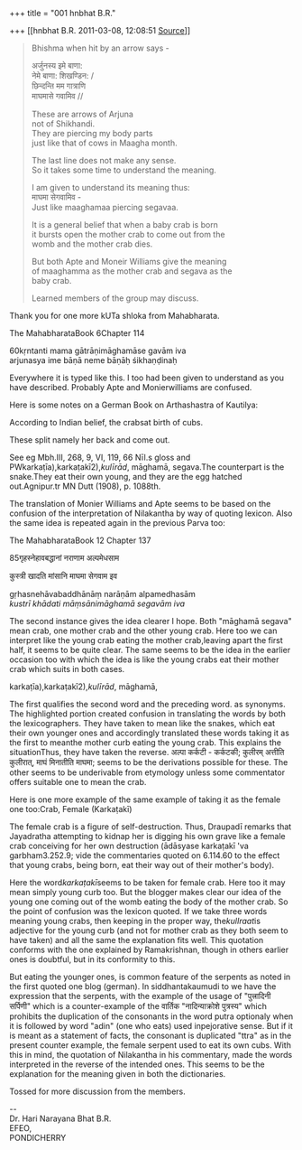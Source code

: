 +++
title = "001 hnbhat B.R."

+++
[[hnbhat B.R.	2011-03-08, 12:08:51 [Source](https://groups.google.com/g/samskrita/c/L5LRbgRnkYw)]]



> Bhishma when hit by an arrow says -  
>   
> अर्जुनस्य इमे बाणा:  
> नेमे बाणा: शिखण्डिन: /  
> छिन्दन्ति मम गात्राणि  
> माघमासे गवामिव //  
>   
> These are arrows of Arjuna  
> not of Shikhandi.  
> They are piercing my body parts  
> just like that of cows in Maagha month.  
>   
> The last line does not make any sense.  
> So it takes some time to understand the meaning.  
>   
> I am given to understand its meaning thus:  
> माघमा सेगवामिव -  
> Just like maaghamaa piercing segavaa.  
>   
> It is a general belief that when a baby crab is born  
> it bursts open the mother crab to come out from the  
> womb and the mother crab dies.  
>   
> But both Apte and Moneir Williams give the meaning  
> of maaghamma as the mother crab and segava as the  
> baby crab.  
>   
> Learned members of the group may discuss.  
>   

  

Thank you for one more kUTa shloka from Mahabharata.  
  
The MahabharataBook 6Chapter 114  

60kṛntanti mama gātrāṇimāghamāse gavām iva  
  arjunasya ime bāṇā neme bāṇāḥ śikhaṇḍinaḥ

  

Everywhere it is typed like this. I too had been given to understand as you have described. Probably Apte and Monierwilliams are confused.

  

  

Here is some notes on a German Book on Arthashastra of Kautilya:

According to Indian belief, the crabsat birth of cubs.

These split namely her back and come out.

See eg Mbh.III, 268, 9, VI, 119, 66 Nīl.s gloss and PWkarkaṭīa),karkaṭakī2),*kulīrād*, māghamā, segava.The counterpart is the snake.They eat their own young, and they are the egg hatched out.Agnipur.tr MN Dutt (1908), p. 1088th.

  

The translation of Monier Williams and Apte seems to be based on the confusion of the interpretation of Nilakantha by way of quoting lexicon. Also the same idea is repeated again in the previous Parva too:

  

The MahabharataBook 12 Chapter 137  

85गृहस्नेहावबद्धानां नराणाम अल्पमेधसाम

  कुस्त्री खादति मांसानि माघमा सेगवाम इव  

  

gṛhasnehāvabaddhānāṃ narāṇām alpamedhasām  
*kustrī khādati māṃsānimāghamā segavām iva*



The second instance gives the idea clearer I hope. Both "māghamā segava" mean crab, one mother crab and the other young crab. Here too we can interpret like the young crab eating the mother crab,leaving apart the first half, it seems to be quite clear. The same seems to be the idea in the earlier occasion too with which the idea is like the young crabs eat their mother crab which suits in both cases.

  

karkaṭīa),karkaṭakī2),*kulīrād*, māghamā,

  

The first qualifies the second word and the preceding word. as synonyms. The highlighted portion created confusion in translating the words by both the lexicographers. They have taken to mean like the snakes, which eat their own younger ones and accordingly translated these words taking it as the first to meanthe mother curb eating the young crab. This explains the situationThus, they have taken the reverse. अल्पा कर्कटी - कर्कटकी; कुलीरम् अत्तीति कुलीरात्, माघं मिनातीति माघमा; seems to be the derivations possible for these. The other seems to be underivable from etymology unless some commentator offers suitable one to mean the crab.

  

Here is one more example of the same example of taking it as the female one too:Crab, Female (Karkaṭakī)

  
The female crab is a figure of self-destruction. Thus, Draupadī remarks that Jayadratha attempting to kidnap her is digging his own grave like a female crab conceiving for her own destruction (ādāsyase karkaṭakī 'va garbham3.252.9; vide the commentaries quoted on 6.114.60 to the effect that young crabs, being born, eat their way out of their mother's body).  

  

Here the word*karkaṭakī*seems to be taken for female crab. Here too it may mean simply young curb too. But the blogger makes clear our idea of the young one coming out of the womb eating the body of the mother crab. So the point of confusion was the lexicon quoted. If we take three words meaning young crabs, then keeping in the proper way, the*kulIraat*is adjective for the young curb (and not for mother crab as they both seem to have taken) and all the same the explanation fits well. This quotation conforms with the one explained by Ramakrishnan, though in others earlier ones is doubtful, but in its conformity to this.

  

But eating the younger ones, is common feature of the serpents as noted in the first quoted one blog (german). In siddhantakaumudi to we have the expression that the serpents, with the example of the usage of "पुत्त्रादिनी सर्पिणी" which is a counter-example of the वार्तिक "नादिन्याक्रोशे पुत्रस्य" which prohibits the duplication of the consonants in the word putra optionaly when it is followed by word "adin" (one who eats) used inpejorative sense. But if it is meant as a statement of facts, the consonant is duplicated "ttra" as in the present counter example, the female serpent used to eat its own cubs. With this in mind, the quotation of Nilakantha in his commentary, made the words interpreted in the reverse of the intended ones. This seems to be the explanation for the meaning given in both the dictionaries.

  

Tossed for more discussion from the members.

  



--  
Dr. Hari Narayana Bhat B.R.  
EFEO,  
PONDICHERRY  


